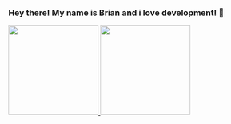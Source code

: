 ### Hey there! My name is Brian and i love development! 👋

<div>
  <a href="https://github.com/Brian-Mello"/>
  <img height="180em" src="https://github-readme-stats.vercel.app/api?username=brian-mello&show_icons=true&theme=dracula&include_all_commits=true&count_private=true" />
  <img height="180em" src="https://github-readme-stats.vercel.app/api/top-langs/?username=brian-mello&layout=compact&langs_count=16&theme=dark" />
</div>
